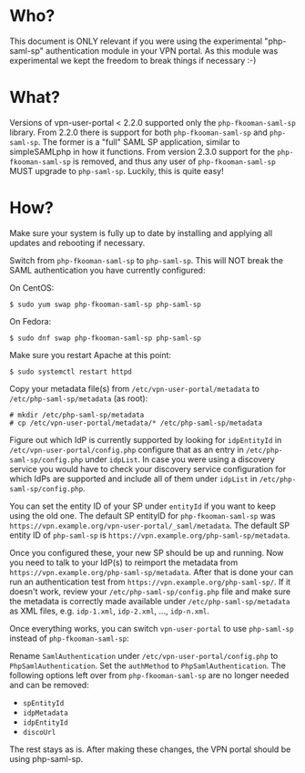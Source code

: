 # Who?

This document is ONLY relevant if you were using the experimental "php-saml-sp"
authentication module in your VPN portal. As this module was experimental we 
kept the freedom to break things if necessary :-)

# What?

Versions of vpn-user-portal < 2.2.0 supported only the `php-fkooman-saml-sp`
library. From 2.2.0 there is support for both `php-fkooman-saml-sp` and 
`php-saml-sp`. The former is a "full" SAML SP application, similar to 
simpleSAMLphp in how it functions. From version 2.3.0 support for the 
`php-fkooman-saml-sp` is removed, and thus any user of `php-fkooman-saml-sp` 
MUST upgrade to `php-saml-sp`. Luckily, this is quite easy!

# How?

Make sure your system is fully up to date by installing and applying all 
updates and rebooting if necessary.

Switch from `php-fkooman-saml-sp` to `php-saml-sp`. This will NOT break the 
SAML authentication you have currently configured:

On CentOS:

	$ sudo yum swap php-fkooman-saml-sp php-saml-sp

On Fedora:

	$ sudo dnf swap php-fkooman-saml-sp php-saml-sp
	
Make sure you restart Apache at this point:

	$ sudo systemctl restart httpd

Copy your metadata file(s) from `/etc/vpn-user-portal/metadata` to 
`/etc/php-saml-sp/metadata` (as root):

	# mkdir /etc/php-saml-sp/metadata
	# cp /etc/vpn-user-portal/metadata/* /etc/php-saml-sp/metadata
	
Figure out which IdP is currently supported by looking for 
`idpEntityId` in `/etc/vpn-user-portal/config.php` configure
that as an entry in `/etc/php-saml-sp/config.php` under `idpList`. In case 
you were using a discovery service you would have to check your discovery 
service configuration for which IdPs are supported and include all of them 
under `idpList` in `/etc/php-saml-sp/config.php`.

You can set the entity ID of your SP under `entityId` if you want to keep 
using the old one. The default SP entityID for `php-fkooman-saml-sp` was 
`https://vpn.example.org/vpn-user-portal/_saml/metadata`. The default SP 
entity ID of `php-saml-sp` is `https://vpn.example.org/php-saml-sp/metadata`.

Once you configured these, your new SP should be up and running. Now you need 
to talk to your IdP(s) to reimport the metadata from 
`https://vpn.example.org/php-saml-sp/metadata`. After that is done your can 
run an authentication test from `https://vpn.example.org/php-saml-sp/`. If it 
doesn't work, review your `/etc/php-saml-sp/config.php` file and make sure 
the metadata is correctly made available under `/etc/php-saml-sp/metadata` as 
XML files, e.g. `idp-1.xml`, `idp-2.xml`, ..., `idp-n.xml`.

Once everything works, you can switch `vpn-user-portal` to use `php-saml-sp` 
instead of `php-fkooman-saml-sp`:

Rename `SamlAuthentication` under `/etc/vpn-user-portal/config.php` to 
`PhpSamlAuthentication`. Set the `authMethod` to `PhpSamlAuthentication`. The 
following options left over from `php-fkooman-saml-sp` are no longer needed 
and can be removed:

* `spEntityId`
* `idpMetadata`
* `idpEntityId`
* `discoUrl`

The rest stays as is. After making these changes, the VPN portal should be 
using php-saml-sp.